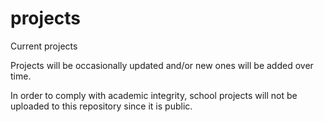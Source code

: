 # projects
Current projects

Projects will be occasionally updated and/or new ones will be added over time.

In order to comply with academic integrity, school projects will not be uploaded to this repository since it is public.

